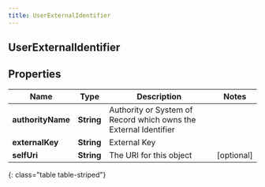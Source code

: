 ```yaml
---
title: UserExternalIdentifier
---
```

## UserExternalIdentifier


## Properties

| Name | Type | Description | Notes |
| ------------ | ------------- | ------------- | ------------- |
| **authorityName** | <!----><!---->**String**<!----> | Authority or System of Record which owns the External Identifier |  |
| **externalKey** | <!----><!---->**String**<!----> | External Key |  |
| **selfUri** | <!----><!---->**String**<!----> | The URI for this object |  [optional] |
{: class="table table-striped"}



